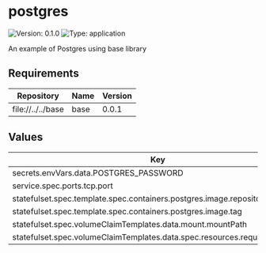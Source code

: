 # postgres

![Version: 0.1.0](https://img.shields.io/badge/Version-0.1.0-informational?style=flat-square) ![Type: application](https://img.shields.io/badge/Type-application-informational?style=flat-square)

An example of Postgres using base library

## Requirements

| Repository | Name | Version |
|------------|------|---------|
| file://../../base | base | 0.0.1 |

## Values

| Key | Type | Default | Description |
|-----|------|---------|-------------|
| secrets.envVars.data.POSTGRES_PASSWORD | string | `"postgres"` |  |
| service.spec.ports.tcp.port | int | `5432` |  |
| statefulset.spec.template.spec.containers.postgres.image.repository | string | `"postgres"` |  |
| statefulset.spec.template.spec.containers.postgres.image.tag | string | `"17.6"` |  |
| statefulset.spec.volumeClaimTemplates.data.mount.mountPath | string | `"/var/lib/postgresql/data"` |  |
| statefulset.spec.volumeClaimTemplates.data.spec.resources.requests.storage | string | `"20Gi"` |  |

